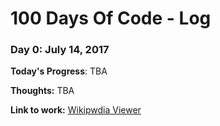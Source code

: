 # 100 Days Of Code - Log

### Day 0: July 14, 2017

**Today's Progress**: TBA

**Thoughts:** TBA

**Link to work:** [Wikipwdia Viewer](https://codepen.io/tiagovalverde/full/JJzmPq/)

